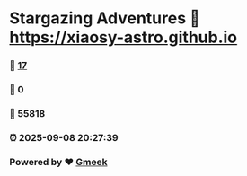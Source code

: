 # Stargazing Adventures :link: https://xiaosy-astro.github.io 
### :page_facing_up: [17](https://xiaosy-astro.github.io/tag.html) 
### :speech_balloon: 0 
### :hibiscus: 55818 
### :alarm_clock: 2025-09-08 20:27:39 
### Powered by :heart: [Gmeek](https://github.com/Meekdai/Gmeek)
